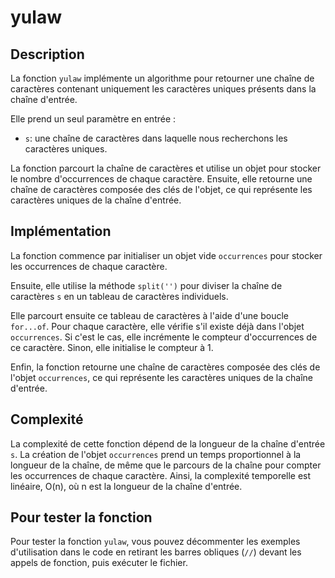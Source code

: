 # yulaw

## Description
La fonction `yulaw` implémente un algorithme pour retourner une chaîne de caractères contenant uniquement les caractères uniques présents dans la chaîne d'entrée.

Elle prend un seul paramètre en entrée : 
- `s`: une chaîne de caractères dans laquelle nous recherchons les caractères uniques.

La fonction parcourt la chaîne de caractères et utilise un objet pour stocker le nombre d'occurrences de chaque caractère. Ensuite, elle retourne une chaîne de caractères composée des clés de l'objet, ce qui représente les caractères uniques de la chaîne d'entrée.

## Implémentation
La fonction commence par initialiser un objet vide `occurrences` pour stocker les occurrences de chaque caractère.

Ensuite, elle utilise la méthode `split('')` pour diviser la chaîne de caractères `s` en un tableau de caractères individuels. 

Elle parcourt ensuite ce tableau de caractères à l'aide d'une boucle `for...of`. Pour chaque caractère, elle vérifie s'il existe déjà dans l'objet `occurrences`. Si c'est le cas, elle incrémente le compteur d'occurrences de ce caractère. Sinon, elle initialise le compteur à 1.

Enfin, la fonction retourne une chaîne de caractères composée des clés de l'objet `occurrences`, ce qui représente les caractères uniques de la chaîne d'entrée.

## Complexité
La complexité de cette fonction dépend de la longueur de la chaîne d'entrée `s`. La création de l'objet `occurrences` prend un temps proportionnel à la longueur de la chaîne, de même que le parcours de la chaîne pour compter les occurrences de chaque caractère. Ainsi, la complexité temporelle est linéaire, O(n), où n est la longueur de la chaîne d'entrée.

## Pour tester la fonction
Pour tester la fonction `yulaw`, vous pouvez décommenter les exemples d'utilisation dans le code en retirant les barres obliques (`//`) devant les appels de fonction, puis exécuter le fichier.
